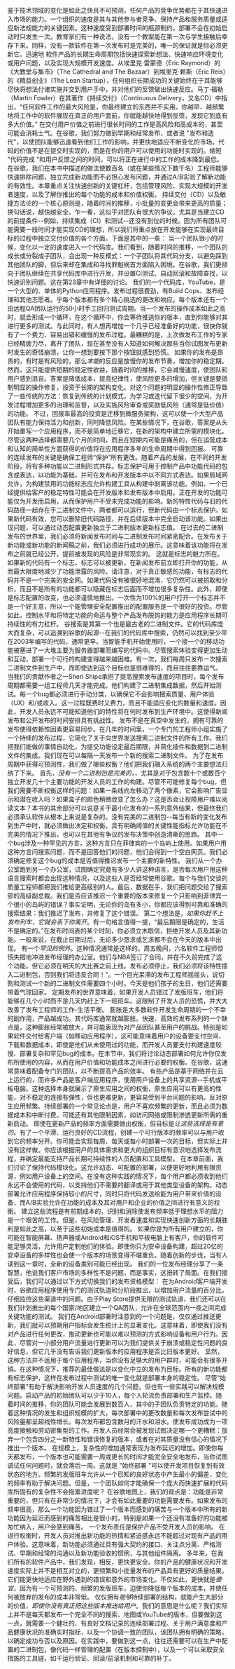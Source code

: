 鉴于技术领域的变化是如此之快且不可预测，任何产品的竞争优势都在于其快速进入市场的能力。一个组织的速度是其与其他参与者竞争、保持产品和服务质量或适应新法规能力的关键因素。这种速度受到部署时间的瓶颈制约。部署不会在初始启动时只发生一次。教育家们有一种说法，没有一个教案能在第一次与学生接触后幸存下来。同样，没有一款软件在第一次发布时是完美的，唯一的保证就是你必须更新它。迅速地
软件产品的长期生命周期包括快速探索新想法、快速响应环境变化或用户问题，以及实现大规模开发速度。从埃里克·雷蒙德（Eric Raymond）的《大教堂与集市》（The Cathedral and The Bazaar）到埃里克·赖斯（Eric Reis）的《精益创业》（The Lean Startup），任何组织长期成功的关键始终在于其能够尽快将想法付诸实施并交到用户手中，并对他们的反馈做出快速反应。马丁·福勒（Martin Fowler）在其著作《持续交付》（Continuous Delivery，又名CD）中指出，“任何软件工作的最大风险是，你最终建立的东西并不实用。你越早、越频繁地将工作中的软件展现在真正的用户面前，你就能越快地得到反馈，发现它到底有多大价值。”
在交付用户价值之前进行很长时间的工作是高风险和高成本的，甚至可能会消耗士气。在谷歌，我们努力做到早期和经常发布，或者说 "发布和迭代"，以使团队能够迅速看到他们工作的影响，并更快地适应不断变化的市场。代码的价值不是在提交时实现的，而是在你的用户可以使用的功能时实现的。缩短 "代码完成 "和用户反馈之间的时间，可以将正在进行中的工作的成本降到最低。
在谷歌，我们在本书中描述的做法使数百名（或在某些情况下数千名）工程师能够快速排除问题，独立完成新功能而不必担心发布问题，并通过A/B实验了解新功能的有效性。本章重点关注快速创新的关键杠杆，包括管理风险、实现大规模的开发者速度，以及了解你推出的每个功能的成本和价值权衡。
持续交付（CD）以及敏捷方法论的一个核心原则是，随着时间的推移，小批量的变更会带来更高的质量；换句话说，越快越安全。乍一看，这似乎对团队有很大的争议，尤其是当建立CD的前提条件--例如，持续集成（CI）和测试--还没有到位的时候。因为所有团队可能需要一段时间才能实现CD的理想，所以我们将重点放在开发能够在实现最终目标的过程中独立交付价值的各个方面。下面是其中的一些：
当一个团队很小的时候，变化以一定的速度进入一个代码库。我们看到，随着时间的推移，一个团队的成长或分裂成子团队，会出现一种反模式：一个子团队将其代码分支，以避免踩到其他团队的脚，但后来却在集成和寻找罪魁祸首方面陷入困境。在谷歌，我们更倾向于团队继续在共享代码库中进行开发，并设置CI测试、自动回滚和故障查找，以快速识别问题。这在第23章中有详细的讨论。
我们的一个代码库，YouTube，是一个大型的、单体的Python应用程序。发布过程很费劲，有Build Cops、发布经理和其他志愿者。乎每个版本都有多个精心挑选的更改和响应。每个版本还有一个由远程QA团队运行的50小时手工回归测试周期。当一个发布的操作成本如此之高时，就会形成一个循环，在这个循环中，你会等待推送你的版本，直到你能够对其进行更多的测试。与此同时，有人想再增加一个几乎已经准备好的功能，很快你就有了一个费力、容易出错和缓慢的发布过程。最糟糕的是，上次做发布工作的专家已经精疲力尽，离开了团队，现在甚至没有人知道如何解决那些当你试图发布更新时发生的奇怪崩溃，让你一想到要按下那个按钮就感到恐慌。
如果你的发布是昂贵的，有时是有风险的，那么*本能*的反应是放慢你的发布节奏，增加你的稳定期。然而，这只能提供短期的稳定性收益，随着时间的推移，它会减慢速度，使团队和用户感到沮丧。答案是降低成本，提高纪律性，使风险更多的增加，但关键是要抵制明显的操作修复，投资于长期的架构变化。对这个问题的明显的操作性修正导致了一些传统的方法：恢复到传统的计划模式，为学习或迭代留下很少的空间，为开发过程增加更多的治理和监督，以及实施风险审查或奖励低风险（通常是低价值）的功能。
不过，回报率最高的投资是迁移到微服务架构，这可以使一个大型产品团队有能力保持活力和创新，同时降低风险。在某些情况下，在谷歌，答案是从头开始重写一个应用程序，而不是简单地迁移它，在新的架构中建立所需的模块化。尽管这两种选择都需要几个月的时间，而且在短期内可能是痛苦的，但在运营成本和认知的简单性方面获得的价值将在应用程序多年的生命周期中得到回报。
可靠的连续发布的关键是确保工程师“保护”所有更改。随着产品的发展，在不同的开发阶段，将有多种功能以二进制形式共存。标志保护可用于控制产品中功能代码的包含或表达，以功能为基础，并可在发布和开发版本中以不同方式表达。如果局域网允许，为构建禁用的功能标志应允许构建工具从构建中剥离该功能。例如，一个已经提供给客户的稳定特性可能会在开发版本和发布版本中启用。正在开发的功能可能仅为开发而启用，从而保护用户不受未完成功能的影响。新的特性代码与旧的代码路径一起存在于二进制文件中，两者都可以运行，但新代码由一个标志保护。如果新代码有效，您可以删除旧代码路径，并在后续版本中完全启动该功能。如果出现问题，可以通过动态配置更新独立于二进制版本更新标志值。
在过去的二进制发布的世界里，我们必须将新闻发布时间与二进制发布时间紧密配合。在发布关于新功能或新功能的新闻稿之前，我们必须进行成功的展示。这意味着该功能将在发布之前就已经公开，提前被发现的风险是非常现实的。
这就是标志的魅力所在。如果新的代码有一个标志，标志可以被更新，在新闻发布前立即打开你的功能，从而最大限度地减少了功能泄露的风险。请注意，对于真正敏感的功能，有标志的代码并不是一个完美的安全网。如果代码没有被很好地混淆，它仍然可以被抓取和分析，而且不是所有的功能都可以隐藏在标志后面而不增加很多复杂性。此外，即使是标志配置的改变，也必须谨慎地推出。一次性为100%的用户打开一个标志并不是一个好主意，所以一个能管理安全配置推出的配置服务是一个很好的投资。尽管如此，控制水平和将特定功能的命运与整个产品发布脱钩的能力是应用程序长期可持续性的有力杠杆。
谷搜索是其第一个也是最古老的二进制文件。它的代码库庞大而复杂，可以追溯到谷歌的起源--在我们的代码库中搜索，仍然可以找到至少早在2003年编写的代码，通常更早。当智能手机开始使用时，一个接一个的移动功能被塞进了一大堆主要为服务器部署而编写的代码中。尽管搜索体验变得更加生动和互动，部署一个可行的构建变得越来越困难。有一次，我们每周只发布一次搜索二进制文件到生产中，而即使达到这个目标也是很难得的，而且往往要靠运气。
当我们的贡献作者之一Sheri Shipe承担了提高搜索发布速度的项目时，每个发布周期都需要一组工程师几天才能完成。他们构建了二进制集成数据，然后开始测试。每一个bug都必须进行手动分类，以确保它不会影响搜索质量、用户体验（UX）和/或收入。这一过程既费时又费力，而且不能适应变化的数量和速度。因此，开发人员永远不可能知道他们的特性将在何时发布到生产环境中。这使得新闻发布和公开发布的时间安排具有挑战性。
发布不是在真空中发生的，拥有可靠的发布使得依赖性因素更容易同步。在几年的时间里，一个专门的工程师小组实施了一个持续的发布过程，它简化了关于向世界发送搜索二进制文件的所有工作。我们把我们能做的事情自动化，为提交功能设定最后期限，并简化插件和数据到二进制文件的集成。我们现在可以每隔一天发布一个新的搜索二进制文件。
为了在发布周期中获得可预测性，我们做了哪些权衡？他们把我们融入系统的两个主要想法归纳了下来。
首先，*没有一个二进制包是完美的*，，尤其是对于包含数十个或数百个独立开发几十个主要功能的开发人员的工作的构建。尽管不可能修复每个bug，但我们需要不断权衡这样的问题：如果一条线向左移动了两个像素，它会影响广告显示和潜在收入吗？如果盒子的颜色稍微改变了怎么办？这是否会让视障用户难以阅读文本？本书的其余部分可以说是关于最小化发布的一系列意外结果，但最终我们必须承认软件从根本上来说是复杂的。没有完美的二进制包--每当有新的变化发布到生产中时，就必须做出决定和权衡。具有明确阈值的关键性能指标允许功能在不完美的情况下推出，也可以在其他有争议的发布决策中创造清晰的思路。
其中一个bug涉及一种罕见的方言，这种方言只在菲律宾的一个岛屿上使用。如果用户用这种方言问搜索问题，而不是回答他们的问题，他们会得到一个空白网页。我们必须确定修复这个bug的成本是否值得推迟发布一个主要的新特性。
我们从一个办公室跑到另一个办公室，试图确定究竟有多少人讲这种语言，是否每次用户用这种语言搜索时都会出现这种情况，以及这些人是否经常使用谷歌。每个与我们交谈的质量工程师都把我们推给更高级别的人。最后，数据在手，我们把问题交给了搜索部的高级副总裁。我们是否应该推迟一个重要的版本来修复一个只影响到菲律宾一个很小的岛屿的错误？事实证明，无论你的岛有多小，你都应该得到可靠和准确的搜索结果：我们推迟了发布，并修复了这个错误。
第二个想法是，*如果你赶不上发布列车，它就会丢下你离开*。有一句格言值得一提，“最后期限是确定的，生活不是确定的。”在发布时间表的某个时刻，你必须立木取信，拒绝开发人员及其新功能。一般来说，在截止日期过后，无论多少恳求或乞求都不会在今天的版本中出现。
有一个*罕见的例外*。这种情况通常是这样的。周五晚间，六名软件工程师惊慌失措地冲进发布经理的办公室。他们与NBA签订了合同，并在不久前完成了这个功能。但它必须在明天的大比赛之前上线。发布必须停止，我们必须将该特性插入二进制包，否则我们将违反合同！"。一个目光呆滞的发布工程师摇摇头，说切割和测试一个新的二进制文件需要四个小时。今天是他们孩子的生日，他们还需要带着气球回家。
定期发布的世界意味着，如果开发人员错过了发版班车，他们将能够在几个小时而不是几天内赶上下一班班车。这限制了开发人员的恐慌，并大大改善了发布工程师的工作-生活平衡。
膨胀是大多数软件开发生命周期的一个不幸的副作用，产品越成功，其代码库通常就越膨胀。快速、高效的发布系列的一个缺点是，这种膨胀经常被放大，并可能表现为对产品团队甚至用户的挑战。特别是如果软件交付给客户端（如移动应用程序），这可能意味着用户的设备要支付空间、下载和数据成本，即使是他们从未使用过的功能，而开发人员要支付构建速度较慢、部署复杂和罕见bug的成本。在本节中，我们将讨论动态部署如何允许你仅发布所使用的内容，从而在用户价值和功能成本之间进行必要的权衡。在谷歌，这通常意味着配备专门的团队，以不断提高产品的效率。
有些产品是基于网络并在云上运行的，而许多产品是客户端应用程序，使用用户设备上的共享资源--手机或平板电脑。这种选择本身就展示了原生应用之间的权衡，原生应用可以有更高的性能，对不稳定的连接有弹性，但也更难更新，更容易受到平台问题的影响。反对原生应用频繁、持续部署的一个常见论点是，用户不喜欢频繁的更新，而且必须为数据成本和中断付费。可能还有其他限制因素，如访问网络或限制渗透更新所需的重新启动。
即使在更新产品的频率方面需要做出权衡，但目标是*让这些选择是有意的*。有了一个平滑、运行良好的CD流程，创建一个可行版本的频率可以与用户收到它的频率分开。你可能会实现每周、每天或每小时部署一次的目标，但实际上并没有这样做。你应该根据用户的具体需求和更大的组织目标有意识地选择发布流程，并确定最能支持产品长期可持续性的人员配置和工具模型。
在本章前面，我们讨论了保持代码模块化。这允许动态、可配置的部署，以便更好地利用有限资源，例如用户设备上的空间。在没有这种实践的情况下，每个用户都必须收到他们永远不会使用的代码，以支持他们不需要的翻译或用于其他类型设备的架构。动态部署允许应用程序保持较小的尺寸，同时只将代码发送给能为用户带来价值的设备，而A/B实验允许在功能的成本及其对用户和企业的价值之间进行有意义的权衡。
建立这些流程是有前期成本的，识别和消除使发布频率低于理想水平的阻力是一个艰苦的工作。但是，在风险管理、开发者速度和实现快速创新方面的长期胜利是如此之高，以至于这些初始成本是值得的。
如果你是为所有用户建立的，你可能在智能屏幕、扬声器或Android和iOS手机和平板电脑上有客户，你的软件可能足够灵活，允许用户定制他们的体验。即使你只为安卓设备构建，超过20亿的安卓设备的多样性也会使一个版本的场景变得不堪重负。随着创新的步伐，当有人读到这一章时，全新的设备类别可能已经出现。
我们的一位发布经理分享了一条智慧，他说我们客户市场的多样性不是问题，而是事实，这扭转了局面。在我们接受后，我们可以通过以下方式切换我们的发布资格模型：
在为Android客户端开发时，谷歌应用程序使用专门的测试轨道和分阶段推出，以增加用户流量的百分比，仔细监控这些渠道中的问题。由于Play Store提供无限的测试轨道，我们还可以在我们计划推出的每个国家/地区建立一个QA团队，允许在全球范围内一夜之间完成关键功能的测试。
我们在Android部署时注意到的一个问题是，仅仅通过推送更新，我们就可以预期用户指标会发生统计上的显著变化。这意味着，即使我们没有对产品进行任何更改，推动更新也可能以难以预测的方式影响设备和用户行为。因此，尽管对一小部分用户流量进行更新可以为我们提供关于崩溃或稳定性问题的良好信息，但它几乎没有告诉我们更新版本的应用程序是否比旧版本更好。
显然，这种方法并不适用于每个应用程序，当你没有足够大的用户群时，可能会有很多开销。在这种情况下，推荐的最佳做法是以变化中立的发布为目标。所有的新功能都有标志保护，这样在发布过程中测试的唯一变化就是部署本身的稳定性。 
尽管“始终部署”有助于解决影响开发人员速度的几个问题，但也有一些实践可以解决规模问题。启动产品的初始团队可以少于10人，每个人轮流负责部署和生产监控。随着时间的推移，你的团队可能会发展到数百人，其中的子团队负责特定的功能。随着这种情况的发生和组织规模的扩大，每次部署中的更改数量和每次发布尝试中的风险量都呈超线性增长。每次发布都包含数月的汗水和泪水。使发布成功成为一项高度接触和劳动密集型的工作。开发人员经常会被发现试图决定哪一个更糟糕：放弃一个包含四分之一新特性和错误修复的版本，或者在对其质量没有信心的情况下推出一个版本。
在规模上，复杂性的增加通常表现为发布延迟的增加。即使你每天都发布，一个版本也可能需要一周或更长的时间才能完全安全地发布，当你试图调试任何问题时，就会落后一周。这就是 "始终部署 "可以使开发项目恢复到有效状态的地方。频繁的发版班车允许从一个已知的良好状态中产生最小的偏差，变化的频率有助于解决问题。但是，一个团队如何才能确保一个庞大而快速扩展的代码库所固有的复杂性不会拖累进度呢？
在谷歌地图上，我们的观点是：功能是非常重要的，但只有在非常少的情况下，才会有如此重要的功能需要发布。如果发布的频率很高，那么一个功能因为错过了一个版本而感到的痛苦与一个版本中所有的新功能因为延迟而感到的痛苦相比是很小的，特别是如果一个还没有准备好的功能被匆忙纳入，用户会感到痛苦。
一个发布责任是保护产品不受开发人员的影响。
在进行权衡时，开发人员对推出新功能的热情和紧迫感永远不能超过对现有产品的用户体验。这意味着，新功能必须通过具有强大契约的接口、关注点分离、严格测试、早期和经常的沟通以及新功能验收的惯例，与其他组件隔离。
多年来，在我们所有的软件产品中，我们发现，相反，更快更安全。你的产品的健康状况和开发速度实际上并不是相互对立的，更频繁和小批量发布的产品具有更好的质量结果。它们能更快地适应在野外遇到的错误和意外的市场变化。不仅如此，更快就是*便宜*，因为有一个可预测的、频繁的发版班车，迫使你降低每个版本的成本，并使任何被放弃的发布的成本非常低。
仅仅拥有*能够*持续部署的结构，就能产生大部分的价值，*即使你没有真正把这些版本推送给用户*。我们的意思是什么呢？我们实际上并不是每天都发布一个完全不同的搜索、地图或YouTube的版本，但要做到这一点，就需要一个健壮的、有良好文档记录的连续部署过程、关于用户满意度和产品健康状况的准确实时指标，以及一个协调一致的团队，该团队拥有明确的策略，以确定成功与否以及原因。在实践中，要做到这一点，往往还需要可以在生产中配置的二进制包，像代码一样管理的配置（在版本控制中），以及一个可以采取安全措施的工具链，如干运行验证、回滚/前滚机制和可靠的补丁。

